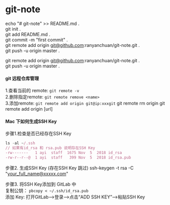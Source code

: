 # git-note

echo "# git-note" >> README.md .   
git init .   
git add README.md .     
git commit -m "first commit" .   
git remote add origin git@github.com:ranyanchuan/git-note.git .   
git push -u origin master .   

git remote add origin git@github.com:ranyanchuan/git-note.git .  
git push -u origin master .  


#### git 远程仓库管理
1.查看当前的 remote:  `git remote -v`    
2.删除指定remote: `git remote remove <name>`  
3.添加remote: `git remote add origin git@ip:xxxgit` 
git remote rm origin
git remote add origin [url]

#### Mac 下如何生成SSH Key 

步骤1.检查是否已经存在SSH Key 
```js
ls -al ~/.ssh
// 如果有id_rsa 和 rsa.pub 说明存在SSH Key
-rw-------   1 ayi  staff  1675 Nov  5  2018 id_rsa   
-rw-r--r--@  1 ayi  staff   399 Nov  5  2018 id_rsa.pub
```
步骤2. 生成SSH Key (存在SSH Key 跳过)
ssh-keygen -t rsa -C "your_full_name@xxxxx.com"

步骤3. 将SSH Key添加到 GitLab 中  
复制公钥： `pbcopy < ~/.ssh/id_rsa.pub`  
添加 Key: 打开GitLab-->登录-->点击“ADD SSH KEY”-->粘贴SSH Key


 
